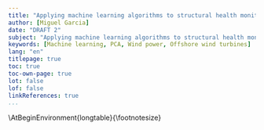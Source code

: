 ```yaml
---
title: "Applying machine learning algorithms to structural health monitoring of jacket-supported offshore wind turbines"
author: [Miguel Garcia]
date: "DRAFT 2"
subject: "Applying machine learning algorithms to structural health monitoring of jacket-supported offshore wind turbines"
keywords: [Machine learning, PCA, Wind power, Offshore wind turbines]
lang: "en"
titlepage: true
toc: true
toc-own-page: true
lot: false
lof: false
linkReferences: true
...
```

\AtBeginEnvironment{longtable}{\footnotesize}
